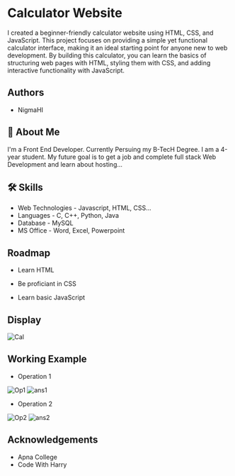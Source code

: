 
# Calculator Website

I created a beginner-friendly calculator website using HTML, CSS, and JavaScript. This project focuses on providing a simple yet functional calculator interface, making it an ideal starting point for anyone new to web development. By building this calculator, you can learn the basics of structuring web pages with HTML, styling them with CSS, and adding interactive functionality with JavaScript.




## Authors

- NigmaHI










## 🚀 About Me
I'm a Front End Developer. Currently Persuing my B-TecH Degree. I am a 4-year student. My future goal is to get a job and complete full stack Web Development and learn about hosting...



## 🛠 Skills
- Web Technologies - Javascript, HTML, CSS...
- Languages - C, C++, Python, Java
- Database - MySQL
- MS Office - Word, Excel, Powerpoint

## Roadmap

- Learn HTML

- Be proficiant in CSS

- Learn basic JavaScript



## Display

![Cal](https://github.com/user-attachments/assets/c3b4c8c1-182c-4d6f-b2e5-07ab4ec398e4)


## Working Example

- Operation 1

![Op1](https://github.com/user-attachments/assets/82df457d-ec50-4858-9d0b-64afc07d9aa0)
![ans1](https://github.com/user-attachments/assets/e3d26628-c220-4777-8307-5ed1ff53fc7b)

- Operation 2

![Op2](https://github.com/user-attachments/assets/dd91ccd2-9cc6-428a-bf14-0377de5f56a2)
![ans2](https://github.com/user-attachments/assets/73e400f1-e41c-4a9d-b3e4-9c54e855a883)





## Acknowledgements

 - Apna College
 - Code With Harry

